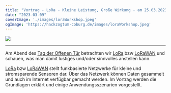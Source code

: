 ```yaml
---
title: "Vortrag - LoRa - Kleine Leistung, Große Wirkung - am 25.03.2023 - abends - Hlg. Kreuzstr. 3 in Coburg"
date: "2023-03-09"
coverImage: './images/loraWorkshop.jpeg'
ogImage: 'https://hackzogtum-coburg.de/images/loraWorkshop.jpeg'
---
```


![](../images/loraWorkshop.jpeg)

---

Am Abend des [Tag der Offenen Tür](https://hackzogtum-coburg.de/posts/openHackspace2) betrachten wir [LoRa](https://en.wikipedia.org/wiki/LoRa) bzw [LoRaWAN](https://en.wikipedia.org/wiki/LoRa#LoRaWAN) und schauen, was man damit lustiges und/oder sinnvolles anstellen kann.

[LoRa](https://en.wikipedia.org/wiki/LoRa) bzw [LoRaWAN](https://en.wikipedia.org/wiki/LoRa#LoRaWAN) stellt funkbasierte Netzwerke für kleine und stromsparende Sensoren dar. Über das Netzwerk können Daten gesammelt und auch im Internet verfügbar gemacht werden.
Im Vortrag werden die Grundlagen erklärt und einige Anwendungsszenarien vorgestellt.
